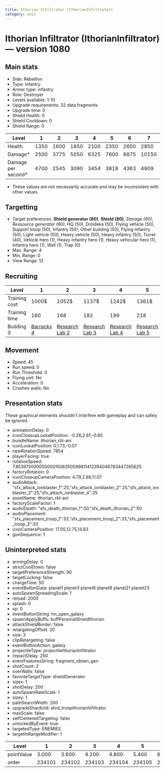 ```yaml
---
title: Ithorian Infiltrator (IthorianInfiltrator)
category: unit
---
```


# Ithorian Infiltrator (IthorianInfiltrator) — version 1080

## Main stats

  * Side: Rebellion
  * Type: infantry
  * Armor type: infantry
  * Role: Destroyer
  * Levels available: 1-10
  * Upgrade requirements: 32 data fragments
  * Upgrade time: 0
  * Shield Health: 0
  * Shield Cooldown: 0
  * Shield Range: 0

|Level             |1   |2   |3   |4   |5   |6   |7    |8    |9    |10   |
|------------------|----|----|----|----|----|----|-----|-----|-----|-----|
|Health            |1350|1600|1850|2100|2350|2600|2850 |3100 |3350 |3600 |
|Damage*           |2500|3775|5050|6325|7600|8875|10150|11425|12700|13975|
|Damage per second*|4700|2545|3090|3454|3818|4363|4909 |5272 |5636 |6545 |

* These values are not necessarily accurate and may be inconsistent with other values

## Targetting

  * Target preferences: **Shield generator (80)**, **Shield (80)**, _Storage (60)_, _Ressource generator (60)_, HQ (50), Droideka (50), Flying vehicle (50), Support troop (50), Infantry (50), Other building (50), Flying infantry (50), Light vehicle (50), Heavy vehicle (50), Heavy infantry (50), Turret (40), Vehicle hero (1), Heavy infantry hero (1), Heavy vehicular hero (1), Infantry hero (1), Wall (1), Trap (0)
  * Max. Range: 4
  * Min. Range: 0
  * View Range: 12

## Recruiting

|Level        |1                               |2                                     |3                                     |4                                     |5                                     |6                                     |7                                     |8                                     |9                                     |10                                     |
|-------------|--------------------------------|--------------------------------------|--------------------------------------|--------------------------------------|--------------------------------------|--------------------------------------|--------------------------------------|--------------------------------------|--------------------------------------|---------------------------------------|
|Training cost|1000$                           |1052$                                 |1137$                                 |1242$                                 |1361$                                 |1494$                                 |1638$                                 |1791$                                 |1954$                                 |2125$                                  |
|Training time|160                             |168                                   |182                                   |199                                   |218                                   |239                                   |262                                   |287                                   |313                                   |340                                    |
|Building 0   |[Barracks 4](rebelBarracks.html)|[Research Lab 2](rebelOffenseLab.html)|[Research Lab 3](rebelOffenseLab.html)|[Research Lab 4](rebelOffenseLab.html)|[Research Lab 5](rebelOffenseLab.html)|[Research Lab 6](rebelOffenseLab.html)|[Research Lab 7](rebelOffenseLab.html)|[Research Lab 8](rebelOffenseLab.html)|[Research Lab 9](rebelOffenseLab.html)|[Research Lab 10](rebelOffenseLab.html)|

## Movement

  * Speed: 45
  * Run speed: 0
  * Run Threshold: 0
  * Flying unit: No
  * Acceleration: 0
  * Crushes walls: No

## Presentation stats

These graphical elements shouldn't interfere with gameplay and can safely be ignored.

  * animationDelay: 0
  * iconCloseupLookatPosition: -0.26,2.61,-0.85
  * bundleName: ithorian_rbl-ani
  * iconLookatPosition: 0,1.73,-0.07
  * newRotationSpeed: 7854
  * playerFacing: true
  * rotationSpeed: 7.8539750000000001506350599811412394046783447265625
  * factoryRotation: 0
  * iconCloseupCameraPosition: 4.79,2.66,11.07
  * audioAttack: "sfx_attack_ionblaster_1":25,"sfx_attack_ionblaster_2":25,"sfx_attack_ionblaster_3":25,"sfx_attack_ionblaster_4":25
  * assetName: ithorian_rbl-ani
  * factoryScaleFactor: 1
  * audioDeath: "sfx_death_ithorian_1":50,"sfx_death_ithorian_2":50
  * audioPlacement: "sfx_placement_troop_1":33,"sfx_placement_troop_2":33,"sfx_placement_troop_3":33
  * iconCameraPosition: 17.05,12.75,14.83
  * gunSequence: 1

## Uninterpreted stats

  * armingDelay: 0
  * strictCoolDown: false
  * targetPreferenceStrength: 90
  * targetLocking: false
  * chargeTime: 50
  * eventButtonData: planet1 planet3 planet6 planet8 planet21 planet23
  * autoSpawnSpreadingScale: 1
  * reload: 2000
  * splash: 0
  * xp: 0
  * eventButtonString: hn_open_galaxy
  * spawnApplyBuffs: buffPersonalShieldIthorian
  * attackShieldBorder: false
  * retargetingOffset: 20
  * size: 3
  * clipRetargeting: false
  * eventButtonAction: galaxy
  * projectileType: projectileIthorianInfiltrator
  * impactDelay: 250
  * eventFeaturesString: fragment_obtain_gen
  * shotCount: 2
  * overWalls: false
  * favoriteTargetType: shieldGenerator
  * sizex: 1
  * shotDelay: 200
  * autoSpawnRateScale: 1
  * sizey: 1
  * pathSearchWidth: 200
  * upgradeShardUid: shrd_troopIthorianInfiltrator
  * maxScale: false
  * selfCenteredTargeting: false
  * unlockedByEvent: true
  * targetedType: ENEMIES
  * targetInRangeModifier: 1

|Level     |1     |2     |3     |4     |5     |6     |7     |8     |9     |10    |
|----------|------|------|------|------|------|------|------|------|------|------|
|pointValue|3.000 |3.600 |4.200 |4.800 |5.400 |6.000 |6.600 |7.200 |7.800 |9.000 |
|order     |234101|234102|234103|234104|234105|234106|234107|234108|234109|234110|

